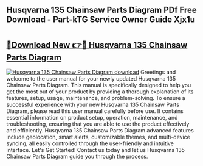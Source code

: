 ## Husqvarna 135 Chainsaw Parts Diagram PDf Free Download - Part-kTG Service Owner Guide Xjx1u

# <h2><a href="http://dfohty.blite.top/?on=Husqvarna+135+Chainsaw+Parts+Diagram">🔗Download New 👉🔴 Husqvarna 135 Chainsaw Parts Diagram</a></h2>

[![Husqvarna 135 Chainsaw Parts Diagram download](https://i.imgur.com/lujVjoI.png)](http://dfohty.blite.top/?on=Husqvarna+135+Chainsaw+Parts+Diagram)
Greetings and welcome to the user manual for your newly updated Husqvarna 135 Chainsaw Parts Diagram. This manual is specifically designed to help you get the most out of your product by providing a thorough explanation of its features, setup, usage, maintenance, and problem-solving. To ensure a successful experience with your new Husqvarna 135 Chainsaw Parts Diagram, please read this user manual carefully before use. It contains essential information on product setup, operation, maintenance, and troubleshooting, ensuring that you are able to use the product effectively and efficiently. Husqvarna 135 Chainsaw Parts Diagram advanced features include geolocation, smart alerts, customizable themes, and multi-device syncing, all easily controlled through the user-friendly and intuitive interface. Let's Get Started! Contact us today and let us Husqvarna 135 Chainsaw Parts Diagram guide you through the process.
